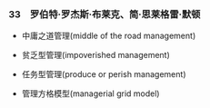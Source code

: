 ### 33　罗伯特·罗杰斯·布莱克、简·思莱格雷·默顿

-   中庸之道管理(middle of the road management)
    
-   贫乏型管理(impoverished management)
    
-   任务型管理(produce or perish management)
    
-   管理方格模型(managerial grid model)